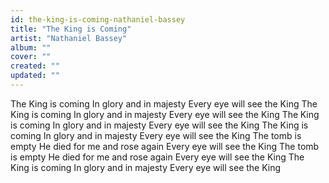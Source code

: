 ```yaml
---
id: the-king-is-coming-nathaniel-bassey
title: "The King is Coming"
artist: "Nathaniel Bassey"
album: ""
cover: ""
created: ""
updated: ""
---
```


The King is coming
In glory and in majesty
Every eye will see the King
The King is coming
In glory and in majesty
Every eye will see the King
The King is coming
In glory and in majesty
Every eye will see the King
The King is coming
In glory and in majesty
Every eye will see the King
The tomb is empty
He died for me and rose again
Every eye will see the King
The tomb is empty
He died for me and rose again
Every eye will see the King
The King is coming
In glory and in majesty
Every eye will see the King